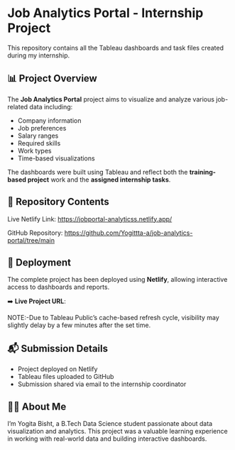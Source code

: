 # Job Analytics Portal - Internship Project

This repository contains all the Tableau dashboards and task files created during my internship.

## 📊 Project Overview

The **Job Analytics Portal** project aims to visualize and analyze various job-related data including:
- Company information
- Job preferences
- Salary ranges
- Required skills
- Work types
- Time-based visualizations

The dashboards were built using Tableau and reflect both the **training-based project** work and the **assigned internship tasks**.

## 📁 Repository Contents
Live Netlify Link: https://jobportal-analyticss.netlify.app/

GitHub Repository: https://github.com/Yogittta-a/job-analytics-portal/tree/main


## 🔗 Deployment

The complete project has been deployed using **Netlify**, allowing interactive access to dashboards and reports.

➡️ **Live Project URL**: 

NOTE:-Due to Tableau Public’s cache-based refresh cycle, visibility may slightly delay by a few minutes after the set time.

## 📬 Submission Details

- Project deployed on Netlify
- Tableau files uploaded to GitHub
- Submission shared via email to the internship coordinator

## 🙋‍♀️ About Me

I’m Yogita Bisht, a B.Tech Data Science student passionate about data visualization and analytics. This project was a valuable learning experience in working with real-world data and building interactive dashboards.

